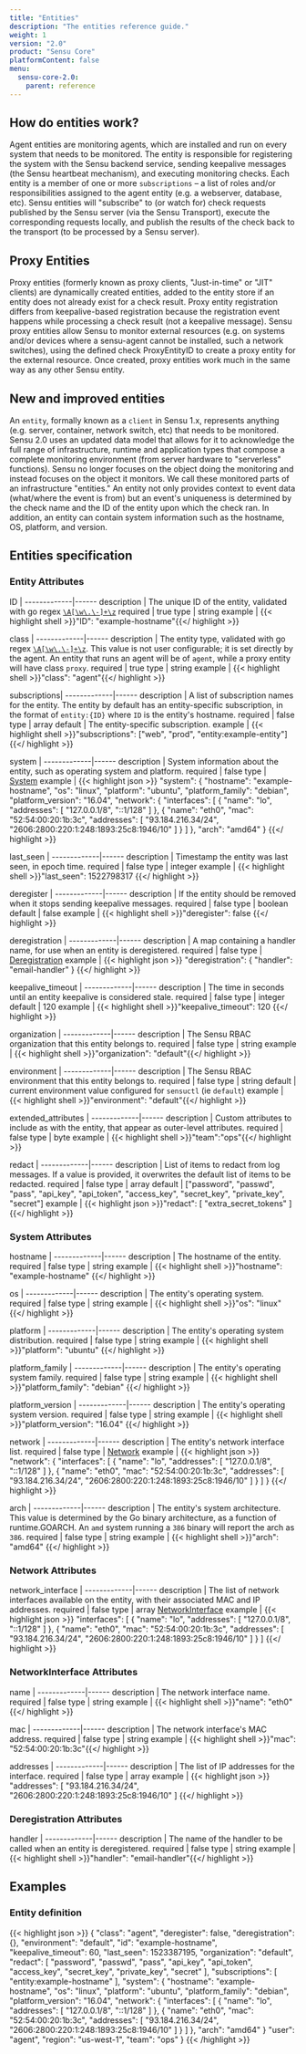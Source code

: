 ```yaml
---
title: "Entities"
description: "The entities reference guide."
weight: 1
version: "2.0"
product: "Sensu Core"
platformContent: false 
menu:
  sensu-core-2.0:
    parent: reference
---
```


## How do entities work?

Agent entities are monitoring agents, which are installed and run on every system that needs to be monitored. The entity is responsible for registering the system with the Sensu backend service, sending keepalive messages (the Sensu heartbeat mechanism), and executing monitoring checks. Each entity is a member of one or more `subscriptions` – a list of roles and/or responsibilities assigned to the agent entity (e.g. a webserver, database, etc). Sensu entities will "subscribe" to (or watch for) check requests published by the Sensu server (via the Sensu Transport), execute the corresponding requests locally, and publish the results of the check back to the transport (to be processed by a Sensu server).

## Proxy Entities

Proxy entities (formerly known as proxy clients, "Just-in-time" or "JIT" clients) are dynamically created entities, added to the entity store if an entity does not already exist for a check result. Proxy entity registration differs from keepalive-based registration because the registration event happens while processing a check result (not a keepalive message). Sensu proxy entities allow Sensu to monitor external resources (e.g. on systems and/or devices where a sensu-agent cannot be installed, such a network switches), using the defined check ProxyEntityID to create a proxy entity for the external resource. Once created, proxy entities work much in the same way as any other Sensu entity.

## New and improved entities

An `entity`, formally known as a `client` in Sensu 1.x, represents anything (e.g. server, container, network switch, etc) that needs to be monitored. Sensu 2.0 uses an updated data model that allows for it to acknowledge the full range of infrastructure, runtime and application types that compose a complete monitoring environment (from server hardware to "serverless" functions). Sensu no longer focuses on the object doing the monitoring and instead focuses on the object it monitors. We call these monitored parts of an infrastructure "entities." An entity not only provides context to event data (what/where the event is from) but an event's uniqueness is determined by the check name and the ID of the entity upon which the check ran. In addition, an entity can contain system information such as the hostname, OS, platform, and version. 

## Entities specification

### Entity Attributes

ID           | 
-------------|------ 
description  | The unique ID of the entity, validated with go regex [`\A[\w\.\-]+\z`](https://regex101.com/r/zo9mQU/2)
required     | true
type         | string 
example      | {{< highlight shell >}}"ID": "example-hostname"{{</ highlight >}}

class        | 
-------------|------ 
description  | The entity type, validated with go regex [`\A[\w\.\-]+\z`](https://regex101.com/r/zo9mQU/2). This value is not user configurable; it is set directly by the agent. An entity that runs an agent will be of `agent`, while a proxy entity will have class `proxy`.
required     | true
type         | string 
example      | {{< highlight shell >}}"class": "agent"{{</ highlight >}}

subscriptions| 
-------------|------ 
description  | A list of subscription names for the entity. The entity by default has an entity-specific subscription, in the format of `entity:{ID}` where `ID` is the entity's hostname.
required     | false 
type         | array 
default      | The entity-specific subscription.
example      | {{< highlight shell >}}"subscriptions": ["web", "prod", "entity:example-entity"]{{</ highlight >}}

system       | 
-------------|------ 
description  | System information about the entity, such as operating system and platform.
required     | false 
type         | [System][1] 
example      | {{< highlight json >}}
"system": {
"hostname": "example-hostname",
    "os": "linux",
    "platform": "ubuntu",
    "platform_family": "debian",
    "platform_version": "16.04",
    "network": {
      "interfaces": [
        {
          "name": "lo",
          "addresses": [
            "127.0.0.1/8",
            "::1/128"
          ]
        },
        {
          "name": "eth0",
          "mac": "52:54:00:20:1b:3c",
          "addresses": [
            "93.184.216.34/24",
            "2606:2800:220:1:248:1893:25c8:1946/10"
          ]
        }
      ]
    },
    "arch": "amd64"
}
{{</ highlight >}}

last_seen    | 
-------------|------ 
description  | Timestamp the entity was last seen, in epoch time. 
required     | false 
type         | integer 
example      | {{< highlight shell >}}"last_seen": 1522798317 {{</ highlight >}}


deregister   | 
-------------|------ 
description  | If the entity should be removed when it stops sending keepalive messages. 
required     | false 
type         | boolean 
default      | false
example      | {{< highlight shell >}}"deregister": false {{</ highlight >}}

deregistration  | 
-------------|------ 
description  | A map containing a handler name, for use when an entity is deregistered. 
required     | false 
type         | [Deregistration][2] 
example      | {{< highlight json >}}
  "deregistration": {
    "handler": "email-handler"
}
{{</ highlight >}}

keepalive_timeout  | 
-------------|------ 
description  | The time in seconds until an entity keepalive is considered stale. 
required     | false 
type         | integer 
default      | 120
example      | {{< highlight shell >}}"keepalive_timeout": 120 {{</ highlight >}}

organization | 
-------------|------ 
description  | The Sensu RBAC organization that this entity belongs to.
required     | false 
type         | string 
example      | {{< highlight shell >}}"organization": "default"{{</ highlight >}}

environment  | 
-------------|------ 
description  | The Sensu RBAC environment that this entity belongs to.
required     | false 
type         | string 
default      | current environment value configured for `sensuctl` (ie `default`) 
example      | {{< highlight shell >}}"environment": "default"{{</ highlight >}}

extended_attributes |
-------------|------ 
description  | Custom attributes to include as with the entity, that appear as outer-level attributes.
required     | false 
type         | byte 
example      | {{< highlight shell >}}"team":"ops"{{</ highlight >}}

redact       | 
-------------|------ 
description  | List of items to redact from log messages. If a value is provided, it overwrites the default list of items to be redacted.
required     | false 
type         | array 
default      | ["password", "passwd", "pass", "api_key", "api_token", "access_key", "secret_key", "private_key", "secret"]
example      | {{< highlight json >}}"redact": [
  "extra_secret_tokens"
]
{{</ highlight >}}

### System Attributes

hostname     | 
-------------|------ 
description  | The hostname of the entity. 
required     | false 
type         | string 
example      | {{< highlight shell >}}"hostname": "example-hostname" {{</ highlight >}}

os           | 
-------------|------ 
description  | The entity's operating system. 
required     | false 
type         | string 
example      | {{< highlight shell >}}"os": "linux" {{</ highlight >}}

platform     | 
-------------|------ 
description  | The entity's operating system distribution. 
required     | false 
type         | string 
example      | {{< highlight shell >}}"platform": "ubuntu" {{</ highlight >}}

platform_family     | 
-------------|------ 
description  | The entity's operating system family. 
required     | false 
type         | string 
example      | {{< highlight shell >}}"platform_family": "debian" {{</ highlight >}}

platform_version     | 
-------------|------ 
description  | The entity's operating system version. 
required     | false 
type         | string 
example      | {{< highlight shell >}}"platform_version": "16.04" {{</ highlight >}}

network     | 
-------------|------ 
description  | The entity's network interface list. 
required     | false 
type         | [Network][3] 
example      | {{< highlight json >}}
"network": {
      "interfaces": [
        {
          "name": "lo",
          "addresses": [
            "127.0.0.1/8",
            "::1/128"
          ]
        },
        {
          "name": "eth0",
          "mac": "52:54:00:20:1b:3c",
          "addresses": [
            "93.184.216.34/24",
            "2606:2800:220:1:248:1893:25c8:1946/10"
          ]
        }
      ]
}
{{</ highlight >}}

arch         | 
-------------|------ 
description  | The entity's system architecture. This value is determined by the Go binary architecture, as a function of runtime.GOARCH. An `amd` system running a `386` binary will report the arch as `386`.
required     | false 
type         | string 
example      | {{< highlight shell >}}"arch": "amd64" {{</ highlight >}}

### Network Attributes

network_interface         | 
-------------|------ 
description  | The list of network interfaces available on the entity, with their associated MAC and IP addresses. 
required     | false 
type         | array [NetworkInterface][4] 
example      | {{< highlight json >}}
      "interfaces": [
        {
          "name": "lo",
          "addresses": [
            "127.0.0.1/8",
            "::1/128"
          ]
        },
        {
          "name": "eth0",
          "mac": "52:54:00:20:1b:3c",
          "addresses": [
            "93.184.216.34/24",
            "2606:2800:220:1:248:1893:25c8:1946/10"
          ]
        }
      ]
{{</ highlight >}}

### NetworkInterface Attributes

name         | 
-------------|------ 
description  | The network interface name.
required     | false 
type         | string 
example      | {{< highlight shell >}}"name": "eth0"{{</ highlight >}}

mac          | 
-------------|------ 
description  | The network interface's MAC address.
required     | false 
type         | string 
example      | {{< highlight shell >}}"mac": "52:54:00:20:1b:3c"{{</ highlight >}}

addresses    | 
-------------|------ 
description  | The list of IP addresses for the interface.
required     | false 
type         | array 
example      | {{< highlight json >}}  "addresses": [
    "93.184.216.34/24",
    "2606:2800:220:1:248:1893:25c8:1946/10"
]
{{</ highlight >}}

### Deregistration Attributes

handler      | 
-------------|------ 
description  | The name of the handler to be called when an entity is deregistered.
required     | false 
type         | string 
example      | {{< highlight shell >}}"handler": "email-handler"{{</ highlight >}}

## Examples

### Entity definition

{{< highlight json >}}
{
  "class": "agent",
  "deregister": false,
  "deregistration": {},
  "environment": "default",
  "id": "example-hostname",
  "keepalive_timeout": 60,
  "last_seen": 1523387195,
  "organization": "default",
  "redact": [
    "password",
    "passwd",
    "pass",
    "api_key",
    "api_token",
    "access_key",
    "secret_key",
    "private_key",
    "secret"
  ],
  "subscriptions": [
    "entity:example-hostname"
  ],
  "system": {
    "hostname": "example-hostname",
    "os": "linux",
    "platform": "ubuntu",
    "platform_family": "debian",
    "platform_version": "16.04",
    "network": {
      "interfaces": [
      {
        "name": "lo",
        "addresses": [
          "127.0.0.1/8",
        "::1/128"
        ]
      },
      {
        "name": "eth0",
        "mac": "52:54:00:20:1b:3c",
        "addresses": [
          "93.184.216.34/24",
        "2606:2800:220:1:248:1893:25c8:1946/10"
        ]
      }
      ]
    },
    "arch": "amd64"
  }
  "user": "agent",
  "region": "us-west-1",
  "team": "ops"
}
{{< /highlight >}}

[1]: #system-attributes
[2]: #deregistration-attributes
[3]: #network-attributes
[4]: #networkinterface-attributes

